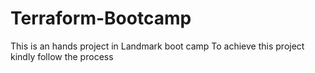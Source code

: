 # Terraform-Bootcamp
This is an hands project in Landmark boot camp
To achieve this project kindly follow the process
